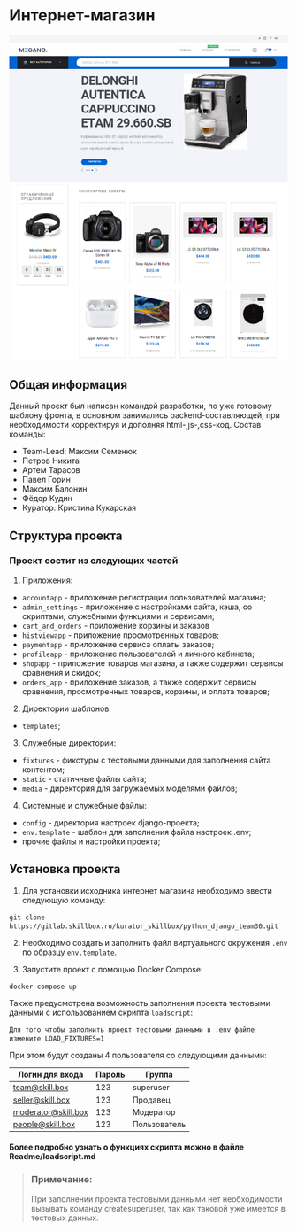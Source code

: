 # Интернет-магазин

![Иллюстрация к проекту](megano/static/assets/img/megano.png)
## Общая информация
Данный проект был написан командой разработки, по уже готовому шаблону фронта, в основном занимались backend-составляющей, при необходимости корректируя и дополняя html-,js-,css-код.
Состав команды:
 - Team-Lead: Максим Семенюк
 - Петров Никита
 - Артем Тарасов
 - Павел Горин
 - Максим Балонин
 - Фёдор Кудин
 - Куратор: Кристина Кукарская


## Структура проекта
### Проект состит из следующих частей
1. Приложения:
 - `accountapp` - приложение регистрации пользователей магазина;
 - `admin_settings` - приложение с настройками сайта, кэша, со скриптами, служебными функциями и сервисами;
 - `cart_and_orders` - приложение корзины и заказов
 - `histviewapp` - приложение просмотренных товаров;
 - `paymentapp` - приложение сервиса оплаты заказов;
 - `profileapp` - приложение пользователей и личного кабинета;
 - `shopapp` - приложение товаров магазина, а также содержит сервисы сравнения и скидок; 
 - `orders_app` - приложение заказов, а также содержит сервисы сравнения, просмотренных товаров, корзины, и оплата
   товаров;
2. Директории шаблонов:
 - `templates`;
3. Служебные директории:
 - `fixtures` - фикстуры с тестовыми данными для заполнения сайта контентом;
 - `static` - статичные файлы сайта;
 - `media` - директория для загружаемых моделями файлов;
4. Системные и служебные файлы:
 - `config` - директория настроек django-проекта;
 - `env.template` - шаблон для заполнения файла настроек .env;
 - прочие файлы и настройки проекта;
 
## Установка проекта
1. Для установки исходника интернет магазина необходимо ввести следующую команду:
```
git clone https://gitlab.skillbox.ru/kurator_skillbox/python_django_team30.git
```

2. Необходимо создать и заполнить файл виртуального окружения `.env` по образцу `env.template`.


3. Запустите проект с помощью Docker Compose:
```
docker compose up
```

Также предусмотрена возможность заполнения проекта тестовыми данными с использованием скрипта `loadscript`:
```
Для того чтобы заполнить проект тестовыми данными в .env файле измените LOAD_FIXTURES=1
```
При этом будут созданы 4 пользователя со следующими данными:

Логин для входа        | Пароль   | Группа           |
-----------------|----------|------------------|
team@skill.box  | 123      | superuser        |
seller@skill.box    | 123      | Продавец         |
moderator@skill.box      | 123      | Модератор        |
people@skill.box      | 123      | Пользователь     |

#### Более подробно узнать о функциях скрипта можно в файле Readme/loadscript.md 
> ### Примечание:
> При заполнении проекта тестовыми данными нет необходимости вызывать команду createsuperuser, так как таковой уже имеется в тестовых данных. 
